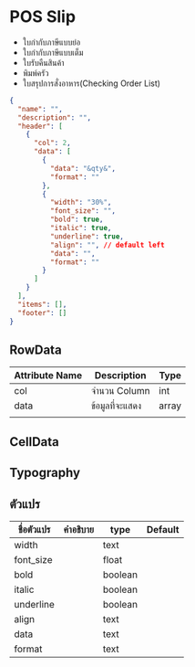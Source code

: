 # POS Slip

- ใบกำกับภาษีแบบย่อ
- ใบกำกับภาษีแบบเต็ม
- ใบรับคืนสินค้า
- พิมพ์ครัว
- ใบสรุปการสั่งอาหาร(Checking Order List)

```json
{
  "name": "",
  "description": "",
  "header": [
    {
      "col": 2,
      "data": [
        {
          "data": "&qty&",
          "format": ""
        },
        {
          "width": "30%",
          "font_size": "",
          "bold": true,
          "italic": true,
          "underline": true,
          "align": "", // default left
          "data": "",
          "format": ""
        }
      ]
    }
  ],
  "items": [],
  "footer": []
}
```

## RowData

| Attribute Name | Description     | Type  |
| -------------- | --------------- | ----- |
| col            | จำนวน Column    | int   |
| data           | ข้อมูลที่จะแสดง | array |
|                |                 |       |

## CellData

## Typography

## ตัวแปร

| ชื่อตัวแปร | คำอธิบาย | type    | Default |
| ---------- | -------- | ------- | ------- |
| width      |          | text    |         |
| font_size  |          | float   |         |
| bold       |          | boolean |         |
| italic     |          | boolean |         |
| underline  |          | boolean |         |
| align      |          | text    |         |
| data       |          | text    |         |
| format     |          | text    |         |
